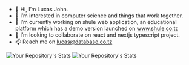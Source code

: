 - 👋 Hi, I’m Lucas John.
- 👀 I’m interested in computer science and things that work together.
- 🌱 I’m currently working on shule web application, an educational platform which has a demo version launched on www.shule.co.tz
- 💞️ I’m looking to collaborate on react and nextjs typescript project.
- 📫 Reach me on lucas@database.co.tz

<!---
LucasJohnNyamhanga/LucasJohnNyamhanga is a ✨ special ✨ repository because its `README.md` (this file) appears on your GitHub profile.
You can click the Preview link to take a look at your changes.
--->
![Your Repository's Stats](https://github-readme-stats.vercel.app/api?username=LucasJohnNyamhanga&show_icons=true)
![Your Repository's Stats](https://github-readme-stats.vercel.app/api/top-langs/?username=LucasJohnNyamhanga&theme=blue-green)
